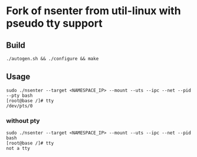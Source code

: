 # Fork of nsenter from util-linux with pseudo tty support

## Build

```
./autogen.sh && ./configure && make
```

## Usage

```
sudo ./nsenter --target <NAMESPACE_IP> --mount --uts --ipc --net --pid --pty bash
[root@base /]# tty
/dev/pts/0
```

### without pty

```
sudo ./nsenter --target <NAMESPACE_IP> --mount --uts --ipc --net --pid bash
[root@base /]# tty
not a tty
```
